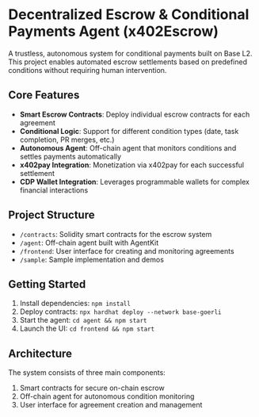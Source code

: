 # Decentralized Escrow & Conditional Payments Agent (x402Escrow)

A trustless, autonomous system for conditional payments built on Base L2. This project enables automated escrow settlements based on predefined conditions without requiring human intervention.

## Core Features

- **Smart Escrow Contracts**: Deploy individual escrow contracts for each agreement
- **Conditional Logic**: Support for different condition types (date, task completion, PR merges, etc.)
- **Autonomous Agent**: Off-chain agent that monitors conditions and settles payments automatically
- **x402pay Integration**: Monetization via x402pay for each successful settlement
- **CDP Wallet Integration**: Leverages programmable wallets for complex financial interactions

## Project Structure

- `/contracts`: Solidity smart contracts for the escrow system
- `/agent`: Off-chain agent built with AgentKit
- `/frontend`: User interface for creating and monitoring agreements
- `/sample`: Sample implementation and demos

## Getting Started

1. Install dependencies: `npm install`
2. Deploy contracts: `npx hardhat deploy --network base-goerli`
3. Start the agent: `cd agent && npm start`
4. Launch the UI: `cd frontend && npm start`

## Architecture

The system consists of three main components:
1. Smart contracts for secure on-chain escrow
2. Off-chain agent for autonomous condition monitoring
3. User interface for agreement creation and management 